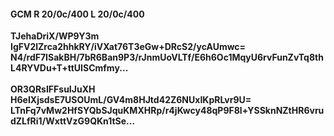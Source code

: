 #### GCM R 20/0c/400 L 20/0c/400
**TJehaDriX/WP9Y3m**<br/>**IgFV2lZrca2hhkRY/iVXat76T3eGw+DRcS2/ycAUmwc=**<br/>**N4/rdF7ISakBH/7bR6Ban9P3/rJnmUoVLTf/E6h6Oc1MqyU6rvFunZvTq8thL4RYVDu+T+ttUISCmfmy...**<br/><br/>
**OR3QRsIFFsuIJuXH**<br/>**H6eIXjsdsE7USOUmL/GV4m8HJtd42Z6NUxIKpRLvr9U=**<br/>**LTnFq7vMw2HfSYQbSJquKMXHRp/r4jKwcy48qP9F8l+YSSknNZtHR6vrudZLfRi1/WxttVzG9QKn1tSe...**
